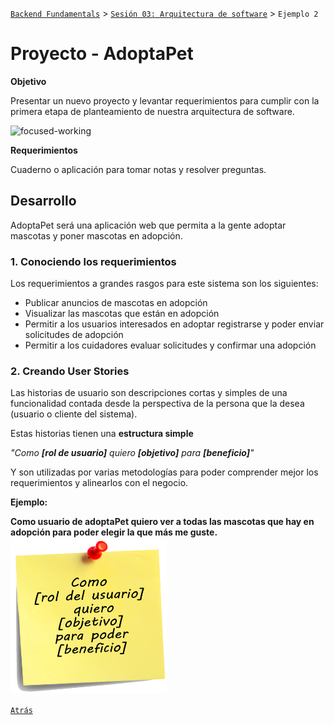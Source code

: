 [`Backend Fundamentals`](../../README.md) > [`Sesión 03: Arquitectura de software`](../README.md) > `Ejemplo 2`

# Proyecto - AdoptaPet

**Objetivo**

Presentar un nuevo proyecto y levantar requerimientos para cumplir con la primera etapa de planteamiento de nuestra arquitectura de software.

<img src="http://imgfz.com/i/uA61BWt.png" alt="focused-working" width="500">

**Requerimientos**

Cuaderno o aplicación para tomar notas y resolver preguntas.

## Desarrollo

AdoptaPet será una aplicación web que permita a la gente adoptar mascotas y poner mascotas en adopción.

### 1. Conociendo los requerimientos

Los requerimientos a grandes rasgos para este sistema son los siguientes:

- Publicar anuncios de mascotas en adopción
- Visualizar las mascotas que están en adopción
- Permitir a los usuarios interesados en adoptar registrarse y poder enviar solicitudes de adopción
- Permitir a los cuidadores evaluar solicitudes y confirmar una adopción

### 2. Creando User Stories

Las historias de usuario son descripciones cortas y simples de una funcionalidad contada desde la perspectiva de la persona que la desea (usuario o cliente del sistema). 

Estas historias tienen una **estructura simple**

*"Como **[rol de usuario]** quiero **[objetivo]** para **[beneficio]**"*

Y son utilizadas por varias metodologías para poder comprender mejor los requerimientos y alinearlos con el negocio.

**Ejemplo:**

**Como usuario de adoptaPet quiero ver a todas las mascotas que hay en adopción para poder elegir la que más me guste.**
<img src="img/PostItHistoriaUsuario.png" alt="PostItHistoriaUsuario"  height="250" width="250" > 

[`Atrás`](../Ejemplo-02)
